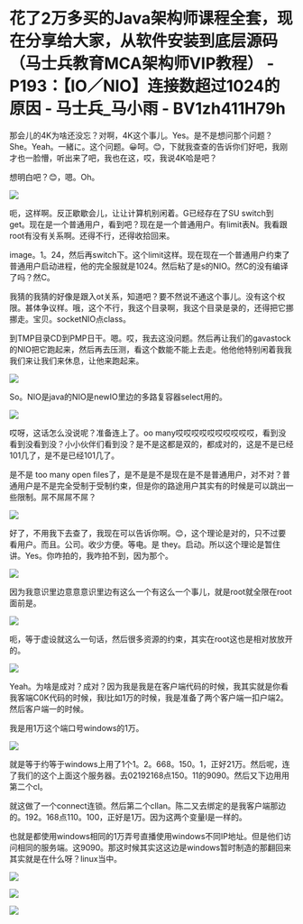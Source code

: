 # 花了2万多买的Java架构师课程全套，现在分享给大家，从软件安装到底层源码（马士兵教育MCA架构师VIP教程） - P193：【IO／NIO】连接数超过1024的原因 - 马士兵_马小雨 - BV1zh411H79h

那会儿的4K为啥还没忘？对啊，4K这个事儿。Yes。是不是想问那个问题？She。Yeah。一緒に。这个问题。😀呵。😊，下就我查查的告诉你们好吧，我刚才也一脸懵，听出来了吧，我也在这，哎，我说4K哈是吧？

想明白吧？😊，嗯。Oh。

![](img/10f3f0cd1f2d2ba862bb6aaef0ec8bf2_1.png)

呃，这样啊。反正歇歇会儿，让让计算机别闲着。G已经存在了SU switch到get。现在是一个普通用户，看到吧？现在是一个普通用户。有limit表N。我看跟root有没有关系啊。还得不行，还得收拾回来。

image。1。24，然后再switch下。这个limit这样。现在现在一个普通用户约束了普通用户启动进程，他的完全服就是1024。然后粘了是s的NIO。然C的没有编译了吗？然C。

我猜的我猜的好像是跟入ot关系，知道吧？要不然说不通这个事儿。没有这个权限。甚体争议样。哦，这个不行，我这个目录啊，我这个目录是录的，还得把它挪挪走。宝贝。socketNIO点class。

到TMP目录CD到PMP日干。嗯。哎，我去这没问题。然后再让我们的gavastock的NIO把它跑起来，然后再去压测，看这个数能不能上去走。他他他特别闲着我我我们来让我们来休息，让他来跑起来。



![](img/10f3f0cd1f2d2ba862bb6aaef0ec8bf2_3.png)

So。NIO是java的NIO是newIO里边的多路复容器select用的。

![](img/10f3f0cd1f2d2ba862bb6aaef0ec8bf2_5.png)

哎呀，这话怎么没说呢？准备连上了。oo many哎哎哎哎哎哎哎哎哎哎，看到没看到没看到没？小小伙伴们看到没？是不是这都是双的，都成对的，这是不是已经101几了，是不是已经101几了。

是不是 too many open files了，是不是是不是现在是不是普通用户，对不对？普通用户是不是完全受制于受制约束，但是你的路途用户其实有的时候是可以跳出一些限制。屌不屌屌不屌？



![](img/10f3f0cd1f2d2ba862bb6aaef0ec8bf2_7.png)

好了，不用我下去查了，我现在可以告诉你啊。😊，这个理论是对的，只不过要看用户。而且。公司。收少方便。等电。是 they。启动。所以这个理论是暂住讲。Yes。你咋拍的，我咋拍不到，因为那个。



![](img/10f3f0cd1f2d2ba862bb6aaef0ec8bf2_9.png)

因为我意识里边意意意识里边有这么一个有这么一个事儿，就是root就全限在root面前是。

![](img/10f3f0cd1f2d2ba862bb6aaef0ec8bf2_11.png)

呃，等于虚设就这么一句话，然后很多资源的约束，其实在root这也是相对放放开的。

![](img/10f3f0cd1f2d2ba862bb6aaef0ec8bf2_13.png)

Yeah。为啥是成对？成对？因为我是我是在客户端代码的时候，我其实就是你看我客端C0K代码的时候，我I比如1万的时候，我是准备了两个客户端一扣户端2。然后客户端一的时候。

我是用1万这个端口号windows的1万。

![](img/10f3f0cd1f2d2ba862bb6aaef0ec8bf2_15.png)

就是等于约等于windows上用了1个1。2。668。150。1，正好21万。然后呢，连了我们的这个上面这个服务器。去02192168点150。11的9090。然后又下边用用第二个cl。

就这做了一个connect连锁。然后第二个cllan。陈二又去绑定的是我客户端那边的。192。168点110。100，正好是1万。因为这两个变量I是一样的。

也就是都使用windows相同的1万弄号直播使用windows不同IP地址。但是他们访问相同的服务端。这9090。那这时候其实这这边是windows暂时制造的那翻回来其实就是在什么呀？linux当中。



![](img/10f3f0cd1f2d2ba862bb6aaef0ec8bf2_17.png)

![](img/10f3f0cd1f2d2ba862bb6aaef0ec8bf2_18.png)

![](img/10f3f0cd1f2d2ba862bb6aaef0ec8bf2_19.png)